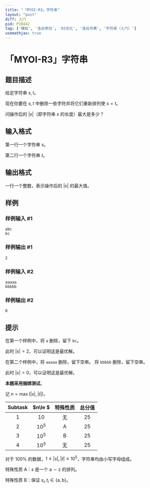 ```yaml
---
title: "「MYOI-R3」字符串"
layout: "post"
diff: 入门
pid: P10442
tag: ['模拟', '洛谷原创', 'O2优化', '洛谷月赛', '字符串（入门）']
usemathjax: true
---
```


# 「MYOI-R3」字符串
## 题目描述

给定字符串 $s,t$。

现在你要在 $s,t$ 中删除一些字符并将它们重新排列使 $s=t$。

问操作后的 $|s|$（即字符串 $s$ 的长度）最大是多少？
## 输入格式

第一行一个字符串 $s$。

第二行一个字符串 $t$。

## 输出格式

一行一个整数，表示操作后的 $|s|$ 的最大值。
## 样例

### 样例输入 #1
```
abc
bc
```
### 样例输出 #1
```
2
```
### 样例输入 #2
```
aaaaa
bbbbb
```
### 样例输出 #2
```
0
```
## 提示

在第一个样例中，将 `a` 删除，留下 `bc`。

此时 $|s|=2$，可以证明这是最优解。

在第二个样例中，将 `aaaaa` 删除，留下空串。
将 `bbbbb` 删除，留下空串。

此时 $|s|=0$，可以证明这是最优解。

**本题采用捆绑测试**。

记 $n=\max(|s|,|t|)$。

| $\text{Subtask}$ | $n\le $|  特殊性质 |总分值 |
| :--------------: | :-----: |:-----:|:--------: |
|       $1$        |  $10$ |  无  | $25$ |
$2$        | $10^5$  | $\text{A}$|  $25$ |
|       $3$        | $10^5$  | $\text{B}$ | $25$ |
|       $4$        | $10^5$ |     无     | $25$ |


对于 $100\%$ 的数据，$1  \le |s|,|t| \le 10^5$，字符串均由小写字母组成。

特殊性质 $\text{A}$：$s$ 是一个 $\text{a}\sim\text{z}$ 的排列。

特殊性质 $\text{B}$：保证 $s_i,t_i\in\{\text{a},\text{b} \}$。

